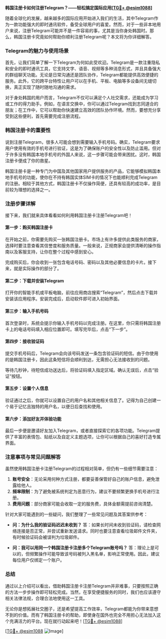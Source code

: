 **韩国注册卡如何注册Telegram？——轻松搞定国际应用[[TG💪+ @esim1088](https://t.me/s/esim1088)]**

随着全球化的发展，越来越多的国际应用开始进入我们的生活，其中Telegram作为一款功能强大的即时通讯软件，备受全球用户的喜爱。然而，对于一些非本地用户来说，注册Telegram可能并不是一件容易的事，尤其是当你身处韩国时。那么，韩国注册卡究竟如何帮助你顺利注册Telegram呢？本文将为你详细解答。

### Telegram的魅力与使用场景

首先，让我们简单了解一下Telegram为何如此受欢迎。Telegram是一款注重隐私和安全的即时通讯工具，它支持文字、语音、视频等多种消息形式，并且具备强大的群组聊天功能。无论是日常沟通还是团队协作，Telegram都能提供高效便捷的服务。此外，它的跨平台特性让用户可以在手机、平板、电脑等多设备间无缝切换，真正实现了随时随地沟通的需求。

对于身处韩国的用户而言，Telegram不仅可以满足个人社交需求，还能成为学习或工作的得力助手。例如，在语言交换中，你可以通过Telegram找到志同道合的朋友；在工作中，它可以帮助你快速建立高效的团队协作环境。然而，要想充分享受到这些便利，首先需要完成注册流程。

### 韩国注册卡的重要性

说到注册Telegram，很多人可能会想到需要输入手机号码。确实，Telegram要求用户使用有效的手机号进行验证，这是为了确保账户的安全性以及防止滥用。但对于许多没有韩国本地手机号的外国人来说，这一步骤可能会带来困扰。这时，韩国注册卡便成了你的救星。

韩国注册卡是一种专门为中国及其他国家用户提供服务的产品，它能够模拟韩国本地手机号的功能，使你在不持有韩国实体SIM卡的情况下也能顺利完成Telegram的注册。相较于其他方式，韩国注册卡不仅操作简便，还具有较高的成功率，是目前较为理想的选择之一。

### 注册步骤详解

接下来，我们就来具体看看如何利用韩国注册卡注册Telegram吧！

#### 第一步：购买韩国注册卡

在开始之前，你需要先购买一张韩国注册卡。市场上有许多提供此类服务的商家，选择时要注意查看其信誉度和服务质量。一般来说，正规商家会提供清晰的操作指南以及客服支持，让你在整个过程中感到安心。

完成购买后，你会收到一张包含电话号码、密码以及其他必要信息的卡片。接下来，就是实际操作的部分了。

#### 第二步：下载并安装Telegram

打开你的智能手机或平板电脑，前往应用商店搜索“Telegram”，然后点击下载并安装该应用程序。安装完成后，启动软件即可进入初始界面。

#### 第三步：输入手机号码

首次登录时，系统会提示你输入手机号码以完成注册。在这里，你只需将韩国注册卡上的电话号码填入相应位置即可。填写完毕后，点击“下一步”。

#### 第四步：接收验证码

提交手机号码后，Telegram会向该号码发送一条包含验证码的短信。由于你使用的是韩国注册卡，因此这条短信将会顺利到达，无需担心无法接收到的问题。

等待几秒钟，待短信成功送达后，将验证码填入指定区域。确认无误后，点击“验证”按钮。

#### 第五步：设置个人信息

验证通过之后，你就可以设置自己的用户名和其他相关信息了。记得为自己创建一个易于记忆且独特的用户名，以便日后查找和使用。

#### 第六步：添加好友并体验功能

最后一步便是邀请好友加入Telegram，或者直接探索它的各项功能。Telegram提供了丰富的表情包、贴纸以及自定义主题选项，让你可以根据自己的喜好打造专属界面。

### 注意事项与常见问题解答

虽然使用韩国注册卡注册Telegram的过程相对简单，但仍有一些细节需要注意：

1. **账号安全**：无论采用何种方式注册，都要妥善保管好自己的账户信息，避免泄露给他人。
2. **频率限制**：为了避免被系统判定为恶意行为，建议不要频繁更换手机号进行注册。
3. **费用问题**：部分商家可能会收取一定的服务费，具体金额需提前咨询清楚。

针对大家可能遇到的一些疑问，我们整理了一些常见问题及其答案供参考：

- **问：为什么我的验证码迟迟未收到？**
  答：如果长时间未收到验证码，请检查网络连接是否正常，并尝试重新发送请求。同时也要注意查看垃圾邮件文件夹，有时候验证码会被误判为垃圾邮件。

- **问：我可以用同一个韩国注册卡注册多个Telegram账号吗？**
  答：理论上是可以的，但频繁操作可能导致该号码被列入黑名单，影响正常使用。因此，建议每位用户仅绑定一个账户。

### 总结

通过以上介绍可以看出，借助韩国注册卡注册Telegram并非难事，只要按照正确的方法一步步操作即可轻松完成。当然，在享受便捷服务的同时，我们也应该遵守相关法律法规，合理合法地使用这一工具。

无论你是想拓展社交圈子，还是希望提高工作效率，Telegram都能为你带来意想不到的价值。而有了韩国注册卡的帮助，即使身在国外也完全不用担心无法加入这个充满活力的平台。现在就行动起来吧！[[TG💪+ @esim1088](https://t.me/s/esim1088)]

[[TG💪+ @esim1088](https://t.me/s/esim1088) ![Image](https://i.postimg.cc/4NQfJmqS/Snipaste-2025-05-13-00-14-12.png)]